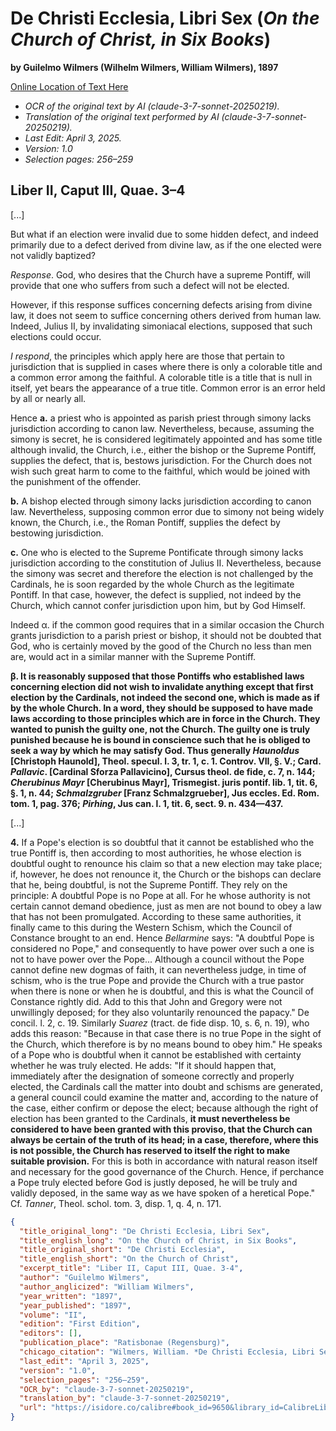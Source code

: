 # De Christi Ecclesia, Libri Sex (*On the Church of Christ, in Six Books*)

**by Guilelmo Wilmers (Wilhelm Wilmers, William Wilmers), 1897**

[Online Location of Text Here](https://isidore.co/calibre#book_id=9650&library_id=CalibreLibrary&panel=book_details)

- *OCR of the original text by AI (claude-3-7-sonnet-20250219).*
- *Translation of the original text performed by AI (claude-3-7-sonnet-20250219).*
- *Last Edit: April 3, 2025.*
- *Version: 1.0*
- *Selection pages: 256–259*

## Liber II, Caput III, Quae. 3–4

[...]

But what if an election were invalid due to some hidden defect, and indeed primarily due to a defect derived from divine law, as if the one elected were not validly baptized?

*Response*. God, who desires that the Church have a supreme Pontiff, will provide that one who suffers from such a defect will not be elected.

However, if this response suffices concerning defects arising from divine law, it does not seem to suffice concerning others derived from human law. Indeed, Julius II, by invalidating simoniacal elections, supposed that such elections could occur.

*I respond*, the principles which apply here are those that pertain to jurisdiction that is supplied in cases where there is only a colorable title and a common error among the faithful. A colorable title is a title that is null in itself, yet bears the appearance of a true title. Common error is an error held by all or nearly all.

Hence **a.** a priest who is appointed as parish priest through simony lacks jurisdiction according to canon law. Nevertheless, because, assuming the simony is secret, he is considered legitimately appointed and has some title although invalid, the Church, i.e., either the bishop or the Supreme Pontiff, supplies the defect, that is, bestows jurisdiction. For the Church does not wish such great harm to come to the faithful, which would be joined with the punishment of the offender.

**b\.** A bishop elected through simony lacks jurisdiction according to canon law. Nevertheless, supposing common error due to simony not being widely known, the Church, i.e., the Roman Pontiff, supplies the defect by bestowing jurisdiction.

**c\.** One who is elected to the Supreme Pontificate through simony lacks jurisdiction according to the constitution of Julius II. Nevertheless, because the simony was secret and therefore the election is not challenged by the Cardinals, he is soon regarded by the whole Church as the legitimate Pontiff. In that case, however, the defect is supplied, not indeed by the Church, which cannot confer jurisdiction upon him, but by God Himself.

Indeed α. if the common good requires that in a similar occasion the Church grants jurisdiction to a parish priest or bishop, it should not be doubted that God, who is certainly moved by the good of the Church no less than men are, would act in a similar manner with the Supreme Pontiff.

**β. It is reasonably supposed that those Pontiffs who established laws concerning election did not wish to invalidate anything except that first election by the Cardinals, not indeed the second one, which is made as if by the whole Church. In a word, they should be supposed to have made laws according to those principles which are in force in the Church. They wanted to punish the guilty one, not the Church. The guilty one is truly punished because he is bound in conscience such that he is obliged to seek a way by which he may satisfy God. Thus generally *Haunoldus* [Christoph Haunold], Theol. specul. l. 3, tr. 1, c. 1. Controv. VII, §. V.; Card. *Pallavic*. [Cardinal Sforza Pallavicino], Cursus theol. de fide, c. 7, n. 144; *Cherubinus Mayr* [Cherubinus Mayr], Trismegist. juris pontif. lib. 1, tit. 6, §. 1, n. 44; *Schmalzgruber* [Franz Schmalzgrueber], Jus eccles. Ed. Rom. tom. 1, pag. 376; *Pirhing*, Jus can. l. 1, tit. 6, sect. 9. n. 434—437.**

[...]

**4.** If a Pope's election is so doubtful that it cannot be established who the true Pontiff is, then according to most authorities, he whose election is doubtful ought to renounce his claim so that a new election may take place; if, however, he does not renounce it, the Church or the bishops can declare that he, being doubtful, is not the Supreme Pontiff. They rely on the principle: A doubtful Pope is no Pope at all. For he whose authority is not certain cannot demand obedience, just as men are not bound to obey a law that has not been promulgated. According to these same authorities, it finally came to this during the Western Schism, which the Council of Constance brought to an end. Hence *Bellarmine* says: "A doubtful Pope is considered no Pope," and consequently to have power over such a one is not to have power over the Pope... Although a council without the Pope cannot define new dogmas of faith, it can nevertheless judge, in time of schism, who is the true Pope and provide the Church with a true pastor when there is none or when he is doubtful, and this is what the Council of Constance rightly did. Add to this that John and Gregory were not unwillingly deposed; for they also voluntarily renounced the papacy." De concil. l. 2, c. 19. Similarly *Suarez* (tract. de fide disp. 10, s. 6, n. 19), who adds this reason: "Because in that case there is no true Pope in the sight of the Church, which therefore is by no means bound to obey him." He speaks of a Pope who is doubtful when it cannot be established with certainty whether he was truly elected. He adds: "If it should happen that, immediately after the designation of someone correctly and properly elected, the Cardinals call the matter into doubt and schisms are generated, a general council could examine the matter and, according to the nature of the case, either confirm or depose the elect; because although the right of election has been granted to the Cardinals, **it must nevertheless be considered to have been granted with this proviso, that the Church can always be certain of the truth of its head; in a case, therefore, where this is not possible, the Church has reserved to itself the right to make suitable provision.** For this is both in accordance with natural reason itself and necessary for the good governance of the Church. Hence, if perchance a Pope truly elected before God is justly deposed, he will be truly and validly deposed, in the same way as we have spoken of a heretical Pope." Cf. *Tanner*, Theol. schol. tom. 3, disp. 1, q. 4, n. 171.

```json
{
  "title_original_long": "De Christi Ecclesia, Libri Sex",
  "title_english_long": "On the Church of Christ, in Six Books",
  "title_original_short": "De Christi Ecclesia",
  "title_english_short": "On the Church of Christ",
  "excerpt_title": "Liber II, Caput III, Quae. 3-4",
  "author": "Guilelmo Wilmers",
  "author_anglicized": "William Wilmers",
  "year_written": "1897",
  "year_published": "1897",
  "volume": "II",
  "edition": "First Edition",
  "editors": [],
  "publication_place": "Ratisbonae (Regensburg)",
  "chicago_citation": "Wilmers, William. *De Christi Ecclesia, Libri Sex*. Ratisbonae: Fridericus Pustet, 1897.",
  "last_edit": "April 3, 2025",
  "version": "1.0",
  "selection_pages": "256–259",
  "OCR_by": "claude-3-7-sonnet-20250219",
  "translation_by": "claude-3-7-sonnet-20250219",
  "url": "https://isidore.co/calibre#book_id=9650&library_id=CalibreLibrary&panel=book_details"
}
```

